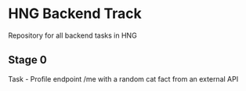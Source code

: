 # HNG Backend Track
Repository for all backend tasks in HNG

## Stage 0
Task - Profile endpoint /me with a random cat fact from an external API
